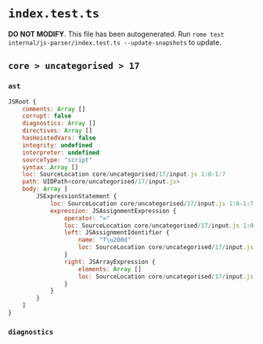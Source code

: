 # `index.test.ts`

**DO NOT MODIFY**. This file has been autogenerated. Run `rome test internal/js-parser/index.test.ts --update-snapshots` to update.

## `core > uncategorised > 17`

### `ast`

```javascript
JSRoot {
	comments: Array []
	corrupt: false
	diagnostics: Array []
	directives: Array []
	hasHoistedVars: false
	integrity: undefined
	interpreter: undefined
	sourceType: "script"
	syntax: Array []
	loc: SourceLocation core/uncategorised/17/input.js 1:0-1:7
	path: UIDPath<core/uncategorised/17/input.js>
	body: Array [
		JSExpressionStatement {
			loc: SourceLocation core/uncategorised/17/input.js 1:0-1:7
			expression: JSAssignmentExpression {
				operator: "="
				loc: SourceLocation core/uncategorised/17/input.js 1:0-1:7
				left: JSAssignmentIdentifier {
					name: "T\u200d"
					loc: SourceLocation core/uncategorised/17/input.js 1:0-1:2 (T\u200d)
				}
				right: JSArrayExpression {
					elements: Array []
					loc: SourceLocation core/uncategorised/17/input.js 1:5-1:7
				}
			}
		}
	]
}
```

### `diagnostics`

```

```
